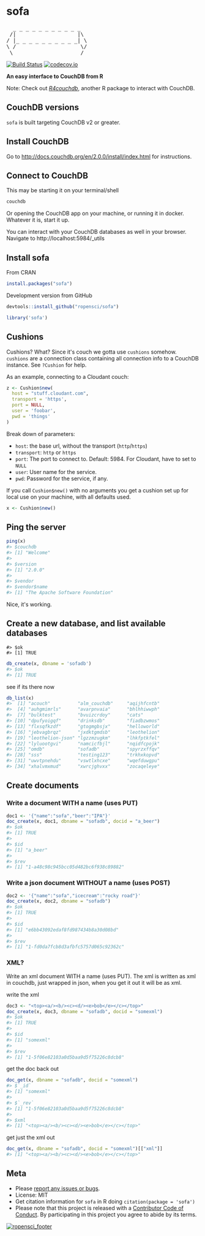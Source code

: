 sofa
====



<pre>
  _ _ _ _ _ _ _ _ _ _ _
 /|                   |\
/ |_ _ _ _ _ _ _ _ _ _| \
\ /                    \/
 \ ___________________ /
</pre>

[![Build Status](https://travis-ci.org/ropensci/sofa.svg?branch=master)](https://travis-ci.org/ropensci/sofa)
[![codecov.io](https://codecov.io/github/ropensci/sofa/coverage.svg?branch=master)](https://codecov.io/github/ropensci/sofa?branch=master)

__An easy interface to CouchDB from R__

Note: Check out [*R4couchdb*](https://github.com/wactbprot/R4CouchDB), another R 
package to interact with CouchDB.

## CouchDB versions

`sofa` is built targeting CouchDB v2 or greater.

## Install CouchDB

Go to <http://docs.couchdb.org/en/2.0.0/install/index.html> for instructions.

## Connect to CouchDB

This may be starting it on your terminal/shell

```sh
couchdb
```

Or opening the CouchDB app on your machine, or running it in docker. Whatever it
is, start it up.

You can interact with your CouchDB databases as well in your browser. Navigate to http://localhost:5984/_utils

## Install sofa

From CRAN


```r
install.packages("sofa")
```

Development version from GitHub


```r
devtools::install_github("ropensci/sofa")
```


```r
library('sofa')
```

## Cushions

Cushions? What? Since it's couch we gotta use `cushions` somehow. `cushions` are a 
connection class containing all connection info to a CouchDB instance. 
See `?Cushion` for help.

As an example, connecting to a Cloudant couch:


```r
z <- Cushion$new(
  host = "stuff.cloudant.com", 
  transport = 'https', 
  port = NULL, 
  user = 'foobar', 
  pwd = 'things'
)
```

Break down of parameters:

* `host`: the base url, without the transport (`http`/`https`)
* `transport`: `http` or `https`
* `port`: The port to connect to. Default: 5984. For Cloudant, have to set to `NULL`
* `user`: User name for the service.
* `pwd`: Password for the service, if any.

If you call `Cushion$new()` with no arguments you get a cushion set up for local 
use on your machine, with all defaults used. 


```r
x <- Cushion$new()
```

## Ping the server


```r
ping(x)
#> $couchdb
#> [1] "Welcome"
#> 
#> $version
#> [1] "2.0.0"
#> 
#> $vendor
#> $vendor$name
#> [1] "The Apache Software Foundation"
```

Nice, it's working.

## Create a new database, and list available databases


```
#> $ok
#> [1] TRUE
```


```r
db_create(x, dbname = 'sofadb')
#> $ok
#> [1] TRUE
```

see if its there now


```r
db_list(x)
#>  [1] "acouch"          "alm_couchdb"     "aqijhfcntb"     
#>  [4] "auhgmimrls"      "avarpnvaia"      "bhlhhiwwph"     
#>  [7] "bulktest"        "bvuizcrdoy"      "cats"           
#> [10] "dpufyoigqf"      "drinksdb"        "fiadbzwmos"     
#> [13] "flxsqfkzdf"      "gtogmgbsjx"      "helloworld"     
#> [16] "jebvagbrqz"      "jxdktgmdsb"      "leothelion"     
#> [19] "leothelion-json" "lgzzmzugkm"      "lhkfptkfel"     
#> [22] "lyluootgvi"      "namcicfbjl"      "nqidfcpojk"     
#> [25] "omdb"            "sofadb"          "spyrzxffqv"     
#> [28] "sss"             "testing123"      "trkhxkopvd"     
#> [31] "uwvtpnehdu"      "vswtlxhcxe"      "wqefduwgpu"     
#> [34] "xhalvmxmud"      "xwrcjghvxx"      "zocaqeleye"
```

## Create documents

### Write a document WITH a name (uses PUT)


```r
doc1 <- '{"name":"sofa","beer":"IPA"}'
doc_create(x, doc1, dbname = "sofadb", docid = "a_beer")
#> $ok
#> [1] TRUE
#> 
#> $id
#> [1] "a_beer"
#> 
#> $rev
#> [1] "1-a48c98c945bcc05d482bc6f938c89882"
```

### Write a json document WITHOUT a name (uses POST)


```r
doc2 <- '{"name":"sofa","icecream":"rocky road"}'
doc_create(x, doc2, dbname = "sofadb")
#> $ok
#> [1] TRUE
#> 
#> $id
#> [1] "e6bb43092edaf8fd987434b8a30d08bd"
#> 
#> $rev
#> [1] "1-fd0da7fcb8d3afbfc5757d065c92362c"
```

### XML?

Write an xml document WITH a name (uses PUT). The xml is written as xml in couchdb, just wrapped in json, when you get it out it will be as xml.

write the xml


```r
doc3 <- "<top><a/><b/><c><d/><e>bob</e></c></top>"
doc_create(x, doc3, dbname = "sofadb", docid = "somexml")
#> $ok
#> [1] TRUE
#> 
#> $id
#> [1] "somexml"
#> 
#> $rev
#> [1] "1-5f06e82103a0d5baa9d5f75226c8dcb8"
```

get the doc back out


```r
doc_get(x, dbname = "sofadb", docid = "somexml")
#> $`_id`
#> [1] "somexml"
#> 
#> $`_rev`
#> [1] "1-5f06e82103a0d5baa9d5f75226c8dcb8"
#> 
#> $xml
#> [1] "<top><a/><b/><c><d/><e>bob</e></c></top>"
```

get just the xml out


```r
doc_get(x, dbname = "sofadb", docid = "somexml")[["xml"]]
#> [1] "<top><a/><b/><c><d/><e>bob</e></c></top>"
```

## Meta

* Please [report any issues or bugs](https://github.com/ropensci/sofa/issues).
* License: MIT
* Get citation information for `sofa` in R doing `citation(package = 'sofa')`
* Please note that this project is released with a [Contributor Code of Conduct](CONDUCT.md). By participating in this project you agree to abide by its terms.

[![ropensci_footer](http://ropensci.org/public_images/github_footer.png)](http://ropensci.org)
